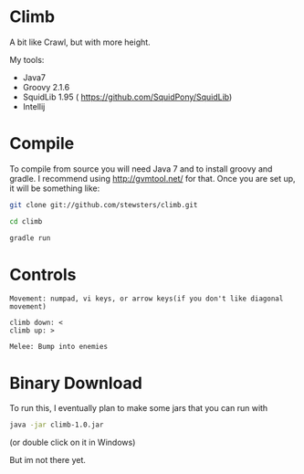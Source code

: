Climb
======

A bit like Crawl, but with more height.


My tools:
+ Java7
+ Groovy 2.1.6
+ SquidLib 1.95 ( https://github.com/SquidPony/SquidLib)
+ Intellij

Compile
=======
To compile from source you will need Java 7 and to install groovy and gradle.  I recommend using http://gvmtool.net/ for that.
Once you are set up, it will be something like:

```bash
git clone git://github.com/stewsters/climb.git

cd climb

gradle run
```

Controls
========
```
Movement: numpad, vi keys, or arrow keys(if you don't like diagonal movement)

climb down: <
climb up: >

Melee: Bump into enemies

```



Binary Download
========
To run this, I eventually plan to make some jars that you can run with

```bash
java -jar climb-1.0.jar
```

(or double click on it in Windows)

But im not there yet.


